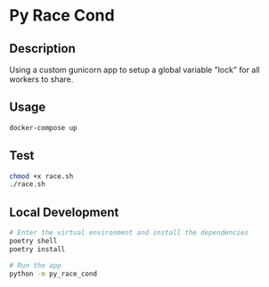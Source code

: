 # Py Race Cond

## Description

Using a custom gunicorn app to setup a global variable "lock" for all workers to
share.

## Usage

```bash
docker-compose up
```

## Test

```bash
chmod +x race.sh
./race.sh
```

## Local Development

```bash
# Enter the virtual environment and install the dependencies
poetry shell
poetry install

# Run the app
python -m py_race_cond
```
